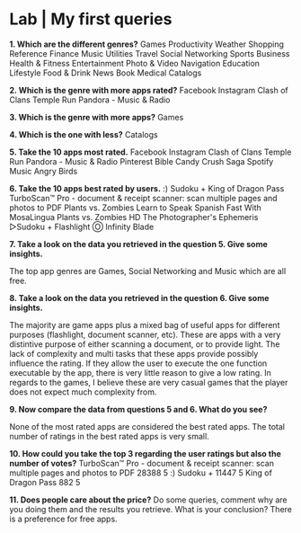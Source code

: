 # Lab | My first queries

**1. Which are the different genres?**
Games
Productivity
Weather
Shopping
Reference
Finance
Music
Utilities
Travel
Social Networking
Sports
Business
Health & Fitness
Entertainment
Photo & Video
Navigation
Education
Lifestyle
Food & Drink
News
Book
Medical
Catalogs

**2. Which is the genre with more apps rated?**
Facebook
Instagram
Clash of Clans
Temple Run
Pandora - Music & Radio

**3. Which is the genre with more apps?**
Games

**4. Which is the one with less?**
Catalogs

**5. Take the 10 apps most rated.**
Facebook
Instagram
Clash of Clans
Temple Run
Pandora - Music & Radio
Pinterest
Bible
Candy Crush Saga
Spotify Music
Angry Birds

**6. Take the 10 apps best rated by users.**
:) Sudoku +
King of Dragon Pass
TurboScan™ Pro - document & receipt scanner: scan multiple pages and photos to PDF
Plants vs. Zombies
Learn to Speak Spanish Fast With MosaLingua
Plants vs. Zombies HD
The Photographer's Ephemeris
▻Sudoku +
Flashlight Ⓞ
Infinity Blade

**7. Take a look on the data you retrieved in the question 5. Give some insights.** 

The top app genres are Games, Social Networking and Music which are all free.

**8. Take a look on the data you retrieved in the question 6. Give some insights.** 

The majority are game apps plus a mixed bag of useful apps for different purposes (flashlight, document scanner, etc). These are apps with a very distintive purpose of either scanning a document, or to provide light. The lack of complexity and multi tasks that these apps provide possibly influence the rating. If they allow the user to execute the one function executable by the app, there is very little reason to give a low rating. In regards to the games, I believe these are very casual games that the player does not expect much complexity from.

**9. Now compare the data from questions 5 and 6. What do you see?**

None of the most rated apps are considered the best rated apps. The total number of ratings in the best rated apps is very small.

**10. How could you take the top 3 regarding the user ratings but also the number of votes?**
TurboScan™ Pro - document & receipt scanner: scan multiple pages and photos to PDF	28388	5
:) Sudoku +	11447	5
King of Dragon Pass	882	5

**11. Does people care about the price?** Do some queries, comment why are you doing them and the results you retrieve. What is your conclusion?
There is a preference for free apps.

